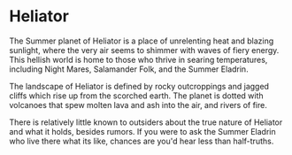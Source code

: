 # Heliator

The Summer planet of Heliator is a place of unrelenting heat and blazing sunlight, where the very air seems to shimmer with waves of fiery energy. This hellish world is home to those who thrive in searing temperatures, including Night Mares, Salamander Folk, and the Summer Eladrin.

The landscape of Heliator is defined by rocky outcroppings and jagged cliffs which rise up from the scorched earth. The planet is dotted with volcanoes that spew molten lava and ash into the air, and rivers of fire.

There is relatively little known to outsiders about the true nature of Heliator and what it holds, besides rumors. If you were to ask the Summer Eladrin who live there what its like, chances are you'd hear less than half-truths.